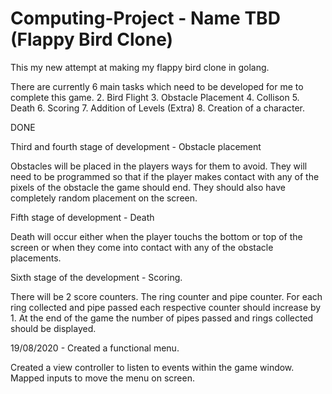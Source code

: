 # Computing-Project - Name TBD (Flappy Bird Clone)

This my new attempt at making my flappy bird clone in golang.

There are currently 6 main tasks which need to be developed for me to complete this game.
  2. Bird Flight
  3. Obstacle Placement
  4. Collison
  5. Death
  6. Scoring
  7. Addition of Levels (Extra)
  8. Creation of a character.
  
<!-- First stage of development - Placing the sprites on screen. -->

<!-- Need to be able to place both the bird and background on screen - DONE -->
 
<!-- Second stage of development - Animation of sprites -  --> DONE
 
<!-- To show movement of the character I need sprites. Sprites are individual images which was layered they convey the impression of movement similar to a filpbook. -->
<!-- As a testing each stage of development individually I collected a 5 images of a characters walking sprite and programmed them to cycle through every image after every 1/4 of second. I chose this time so that the images can flow nicely without any lag. -->

Third and fourth stage of development - Obstacle placement

Obstacles will be placed in the players ways for them to avoid. They will need to be programmed so that if the player makes contact with any of the pixels of the obstacle the game should end. They should also have completely random placement on the screen.

Fifth stage of development - Death

Death will occur either when the player touchs the bottom or top of the screen or when they come into contact with any of the obstacle placements.

Sixth stage of the development - Scoring.

There will be 2 score counters. The ring counter and pipe counter. For each ring collected and pipe passed each respective counter should increase by 1. At the end of the game the number of pipes passed and rings collected should be displayed.


19/08/2020 - Created a functional menu.

Created a view controller to listen to events within the game window.
Mapped inputs to move the menu on screen.








